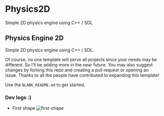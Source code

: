 # Physics2D
 Simple 2D physics engine using C++ / SDL
<br />

<!-- ABOUT THE PROJECT -->
## Physics Engine 2D

Simple 2D physics engine using C++ / SDL. 

Of course, no one template will serve all projects since your needs may be different. So I'll be adding more in the near future. You may also suggest changes by forking this repo and creating a pull request or opening an issue. Thanks to all the people have contributed to expanding this template!

Use the `BLANK_README.md` to get started.
<br />

<!-- Dev logs :) -->
### Dev logs :)
- First shape
![first-shape](https://user-images.githubusercontent.com/87911388/208233956-65691347-697a-411b-ac14-1e5e934b075c.png)
